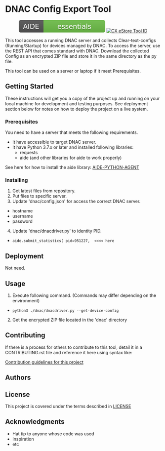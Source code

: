 # DNAC Config Export Tool

<p align="center">
<a href="https://wwwin-github.cisco.com/pages/AIDE/User-Guide/"><img alt="AIDE: essentials" src="./docs/images/aide-essentials.svg"></a>
<a href="https://cxtools.cisco.com/cxestore/#/toolDetail/81262"><img alt="CX eStore Tool ID" src="https://img.shields.io/badge/TOOL%20ID-81262-blue"></a>

</p>

This tool accesses a running DNAC server and collects Clear-text-configs (Running/Startup) for devices managed by DNAC.
To access the server, use the REST API that comes standard with DNAC.
Download the collected Config as an encrypted ZIP file and store it in the same directory as the py file.

This tool can be used on a server or laptop if it meet Prerequisites.

## Getting Started

These instructions will get you a copy of the project up and running on your local machine for development and testing purposes.
See deployment section below for notes on how to deploy the project on a live system.

### Prerequisites

You need to have a server that meets the following requirements.

* It have accessible to target DNAC server.
* It have Python 3.7.x or later and installed following libraries:
  - requests
  - aide (and other libraries for aide to work properly)

See here for how to install the aide library: [AIDE-PYTHON-AGENT](https://wwwin-github.cisco.com/AIDE/aide-python-agent)

### Installing

1. Get latest files from repository.
2. Put files to specific server.
3. Update 'dnac/config.json' for access the correct DNAC server.
* hostname
* username
* password

4. Update 'dnac/dnacdriver.py' to identity PID.
* `aide.submit_statistics( pid=951227,  <<<< here`

## Deployment

Not need.

## Usage

1. Execute following command. (Commands may differ depending on the environment)
  * `python3 ./dnac/dnacdriver.py --get-device-config`

2. Get the encrypted ZIP file located in the 'dnac' directory

## Contributing

If there is a process for others to contribute to this tool, detail it in a CONTRIBUTING.rst file and reference it here using syntax like:

[Contribution guidelines for this project](./.github/CONTRIBUTING.rst)

## Authors

## License

This project is covered under the terms described in [LICENSE](./LICENSE)

## Acknowledgments

- Hat tip to anyone whose code was used
- Inspiration
- etc
